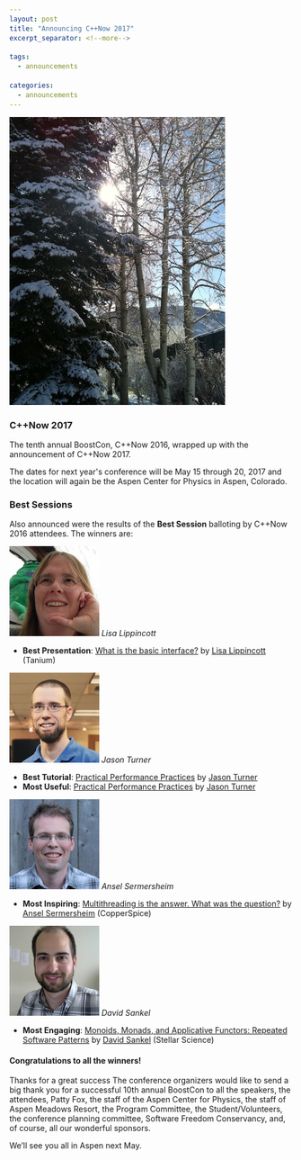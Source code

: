 ```yaml
---
layout: post
title: "Announcing C++Now 2017"
excerpt_separator: <!--more-->

tags:
  - announcements
  
categories:
  - announcements
---
```


![Aspen](/images/2016-closing.jpeg)

### C++Now 2017

The tenth annual BoostCon, C++Now 2016, wrapped up with the announcement of C++Now 2017.

The dates for next year's conference will be May 15 through 20, 2017 and the location will again be the Aspen Center for Physics in Aspen, Colorado.

### Best Sessions
Also announced were the results of the __Best Session__ balloting by C++Now 2016 attendees. The winners are:

<!--more-->

![Lisa Lippincott](/images/Lisa.Lippincott.jpeg "Lisa Lippincott")
_Lisa Lippincott_

* **Best Presentation**: [What is the basic interface?](http://cppnow2016.sched.org/event/6Sfw/what-is-the-basic-interface) by [Lisa Lippincott](http://cppnow2016.sched.org/speaker/lisa_lippincott) (Tanium)

![Jason Turner](/images/Jason.Turner.jpeg "Jason Turner")
_Jason Turner_

* **Best Tutorial**: [Practical Performance Practices](http://cppnow2016.sched.org/event/6Sg7/practical-performance-practices) by [Jason Turner](http://cppnow2016.sched.org/speaker/jason_turner.6k0ir5x)
* **Most Useful**: [Practical Performance Practices](http://cppnow2016.sched.org/event/6Sg7/practical-performance-practices) by [Jason Turner](http://cppnow2016.sched.org/speaker/jason_turner.6k0ir5x)

![Ansel Sermersheim](/images/Ansel.Sermersheim.jpeg "Ansel Sermersheim")
_Ansel Sermersheim_

* **Most Inspiring**: [Multithreading is the answer. What was the question?](http://cppnow2016.sched.org/event/6Sfe/multithreading-is-the-answer-what-was-the-question-part-i) by [Ansel Sermersheim](http://cppnow2016.sched.org/speaker/ansel1) (CopperSpice)

![David Sankel](/images/David.Sankel.jpeg "David Sankel")
_David Sankel_

* **Most Engaging**: [Monoids, Monads, and Applicative Functors: Repeated Software Patterns](http://cppnow2016.sched.org/event/6SfW/monoids-monads-and-applicative-functors-repeated-software-patterns) by [David Sankel](http://cppnow2016.sched.org/speaker/david_sankel.1tk57jjh) (Stellar Science)

#### Congratulations to all the winners!

Thanks for a great success
The conference organizers would like to send a big thank you for a successful 10th annual BoostCon to all the speakers, the attendees, Patty Fox, the staff of the Aspen Center for Physics, the staff of Aspen Meadows Resort, the Program Committee, the Student/Volunteers, the conference planning committee, Software Freedom Conservancy, and, of course, all our wonderful sponsors.

We’ll see you all in Aspen next May.
